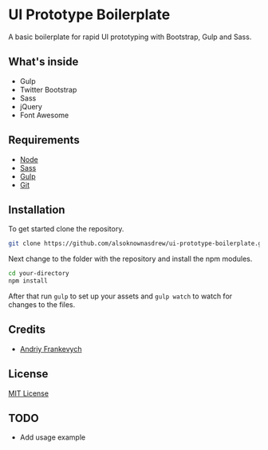 # UI Prototype Boilerplate

A basic boilerplate for rapid UI prototyping with Bootstrap, Gulp and Sass.

## What's inside

- Gulp
- Twitter Bootstrap
- Sass
- jQuery
- Font Awesome

## Requirements
- [Node](https://nodejs.org/en/)
- [Sass](http://sass-lang.com) 
- [Gulp](https://gulpjs.com) 
- [Git](https://git-scm.com/)


## Installation


To get started clone the repository.
```bash
git clone https://github.com/alsoknownasdrew/ui-prototype-boilerplate.git your-directory
````
Next change to the folder with the repository and install the npm modules.
```bash
cd your-directory
npm install
```
After that run `gulp` to set up your assets and `gulp watch` to watch for changes to the files.

## Credits
- [Andriy Frankevych](https://github.com/alsoknownasdrew)

## License
[MIT License](/LICENSE)

## TODO
- Add usage example
